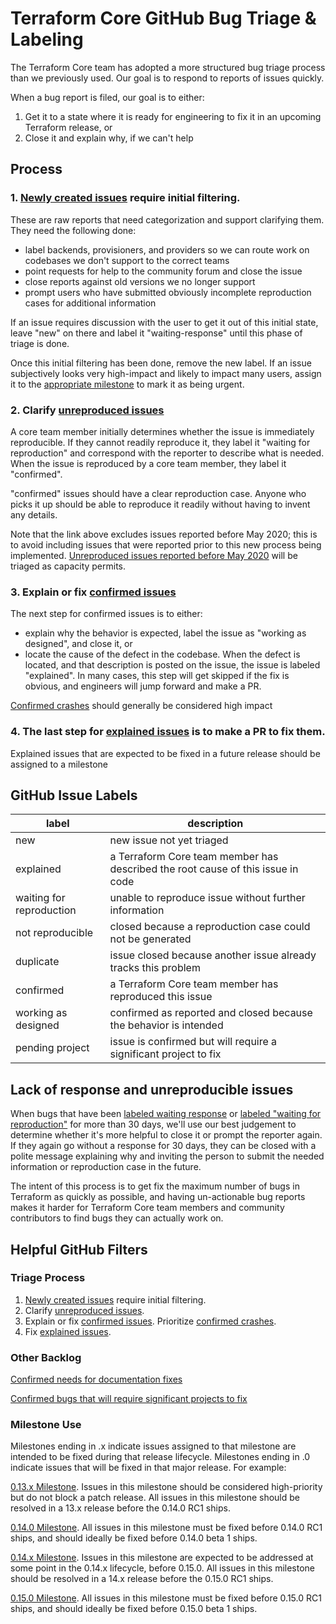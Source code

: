 # Terraform Core GitHub Bug Triage & Labeling
The Terraform Core team has adopted a more structured bug triage process than we previously used. Our goal is to respond to reports of issues quickly.

When a bug report is filed, our goal is to either:
1. Get it to a state where it is ready for engineering to fix it in an upcoming Terraform release, or 
2. Close it and explain why, if we can't help

## Process

### 1. [Newly created issues](https://github.com/hashicorp/terraform/issues?q=is%3Aopen+label%3Anew+label%3Abug+-label%3Abackend%2Fk8s+-label%3Abackend%2Foss+-label%3Abackend%2Fazure+-label%3Abackend%2Fs3+-label%3Abackend%2Fgcs+-label%3Abackend%2Fconsul+-label%3Abackend%2Fartifactory+-label%3Aterraform-cloud+-label%3Abackend%2Fremote+-label%3Abackend%2Fswift+-label%3Abackend%2Fpg+-label%3Abackend%2Ftencent++-label%3Abackend%2Fmanta++-label%3Abackend%2Fatlas++-label%3Abackend%2Fetcdv3++-label%3Abackend%2Fetcdv2+-label%3Aconfirmed+-label%3A%22pending+project%22+-label%3A%22waiting+for+reproduction%22+-label%3A%22waiting-response%22+-label%3Aexplained+) require initial filtering. 

These are raw reports that need categorization and support clarifying them. They need the following done:

* label backends, provisioners, and providers so we can route work on codebases we don't support to the correct teams
* point requests for help to the community forum and close the issue
* close reports against old versions we no longer support
* prompt users who have submitted obviously incomplete reproduction cases for additional information

If an issue requires discussion with the user to get it out of this initial state, leave "new" on there and label it "waiting-response" until this phase of triage is done.

Once this initial filtering has been done, remove the new label. If an issue subjectively looks very high-impact and likely to impact many users, assign it to the [appropriate milestone](https://github.com/hashicorp/terraform/milestones) to mark it as being urgent.

### 2. Clarify [unreproduced issues](https://github.com/hashicorp/terraform/issues?q=is%3Aopen+label%3Abug+created%3A%3E2020-05-01+-label%3Abackend%2Fk8s+-label%3Aprovisioner%2Fsalt-masterless+-label%3Adocumentation+-label%3Aprovider%2Fazuredevops+-label%3Abackend%2Foss+-label%3Abackend%2Fazure+-label%3Abackend%2Fs3+-label%3Abackend%2Fgcs+-label%3Abackend%2Fconsul+-label%3Abackend%2Fartifactory+-label%3Aterraform-cloud+-label%3Abackend%2Fremote+-label%3Abackend%2Fswift+-label%3Abackend%2Fpg+-label%3Abackend%2Ftencent+-label%3Abackend%2Fmanta+-label%3Abackend%2Fatlas+-label%3Abackend%2Fetcdv3+-label%3Abackend%2Fetcdv2+-label%3Aconfirmed+-label%3A%22pending+project%22+-label%3Anew+-label%3A%22waiting+for+reproduction%22+-label%3Awaiting-response+-label%3Aexplained+sort%3Acreated-asc+)

A core team member initially determines whether the issue is immediately reproducible. If they cannot readily reproduce it, they label it "waiting for reproduction" and correspond with the reporter to describe what is needed. When the issue is reproduced by a core team member, they label it "confirmed". 

"confirmed" issues should have a clear reproduction case. Anyone who picks it up should be able to reproduce it readily without having to invent any details.

Note that the link above excludes issues reported before May 2020; this is to avoid including issues that were reported prior to this new process being implemented. [Unreproduced issues reported before May 2020](https://github.com/hashicorp/terraform/issues?q=is%3Aopen+label%3Abug+created%3A%3C2020-05-01+-label%3Aprovisioner%2Fsalt-masterless+-label%3Adocumentation+-label%3Aprovider%2Fazuredevops+-label%3Abackend%2Foss+-label%3Abackend%2Fazure+-label%3Abackend%2Fs3+-label%3Abackend%2Fgcs+-label%3Abackend%2Fconsul+-label%3Abackend%2Fartifactory+-label%3Aterraform-cloud+-label%3Abackend%2Fremote+-label%3Abackend%2Fswift+-label%3Abackend%2Fpg+-label%3Abackend%2Ftencent+-label%3Abackend%2Fmanta+-label%3Abackend%2Fatlas+-label%3Abackend%2Fetcdv3+-label%3Abackend%2Fetcdv2+-label%3Aconfirmed+-label%3A%22pending+project%22+-label%3Anew+-label%3A%22waiting+for+reproduction%22+-label%3Awaiting-response+-label%3Aexplained+sort%3Areactions-%2B1-desc) will be triaged as capacity permits.


### 3. Explain or fix [confirmed issues](https://github.com/hashicorp/terraform/issues?q=is%3Aopen+label%3Abug+-label%3Aexplained+-label%3Abackend%2Foss+-label%3Abackend%2Fk8s+-label%3Abackend%2Fazure+-label%3Abackend%2Fs3+-label%3Abackend%2Fgcs+-label%3Abackend%2Fconsul+-label%3Abackend%2Fartifactory+-label%3Aterraform-cloud+-label%3Abackend%2Fremote+-label%3Abackend%2Fswift+-label%3Abackend%2Fpg+-label%3Abackend%2Ftencent++-label%3Abackend%2Fmanta++-label%3Abackend%2Fatlas++-label%3Abackend%2Fetcdv3++-label%3Abackend%2Fetcdv2+label%3Aconfirmed+-label%3A%22pending+project%22+)
The next step for confirmed issues is to either:

* explain why the behavior is expected, label the issue as "working as designed", and close it, or
* locate the cause of the defect in the codebase. When the defect is located, and that description is posted on the issue, the issue is labeled "explained". In many cases, this step will get skipped if the fix is obvious, and engineers will jump forward and make a PR. 

 [Confirmed crashes](https://github.com/hashicorp/terraform/issues?q=is%3Aopen+label%3Acrash+label%3Abug+-label%3Abackend%2Fk8s+-label%3Aexplained+-label%3Abackend%2Foss+-label%3Abackend%2Fazure+-label%3Abackend%2Fs3+-label%3Abackend%2Fgcs+-label%3Abackend%2Fconsul+-label%3Abackend%2Fartifactory+-label%3Aterraform-cloud+-label%3Abackend%2Fremote+-label%3Abackend%2Fswift+-label%3Abackend%2Fpg+-label%3Abackend%2Ftencent++-label%3Abackend%2Fmanta++-label%3Abackend%2Fatlas++-label%3Abackend%2Fetcdv3++-label%3Abackend%2Fetcdv2+label%3Aconfirmed+-label%3A%22pending+project%22+) should generally be considered high impact

### 4. The last step for [explained issues](https://github.com/hashicorp/terraform/issues?q=is%3Aopen+label%3Abug+label%3Aexplained+no%3Amilestone+-label%3Abackend%2Fk8s+-label%3Abackend%2Foss+-label%3Abackend%2Fazure+-label%3Abackend%2Fs3+-label%3Abackend%2Fgcs+-label%3Abackend%2Fconsul+-label%3Abackend%2Fartifactory+-label%3Aterraform-cloud+-label%3Abackend%2Fremote+-label%3Abackend%2Fswift+-label%3Abackend%2Fpg+-label%3Abackend%2Ftencent++-label%3Abackend%2Fmanta++-label%3Abackend%2Fatlas++-label%3Abackend%2Fetcdv3++-label%3Abackend%2Fetcdv2+label%3Aconfirmed+-label%3A%22pending+project%22+) is to make a PR to fix them. 

Explained issues that are expected to be fixed in a future release should be assigned to a milestone

## GitHub Issue Labels
label                    | description
------------------------ | -----------
new                      | new issue not yet triaged
explained                | a Terraform Core team member has described the root cause of this issue in code
waiting for reproduction | unable to reproduce issue without further information 
not reproducible         | closed because a reproduction case could not be generated
duplicate                | issue closed because another issue already tracks this problem
confirmed                | a Terraform Core team member has reproduced this issue
working as designed      | confirmed as reported and closed because the behavior is intended
pending project          | issue is confirmed but will require a significant project to fix

## Lack of response and unreproducible issues
When bugs that have been [labeled waiting response](https://github.com/hashicorp/terraform/issues?q=is%3Aopen+label%3Abug+-label%3Abackend%2Foss+-label%3Abackend%2Fk8s+-label%3Abackend%2Fazure+-label%3Abackend%2Fs3+-label%3Abackend%2Fgcs+-label%3Abackend%2Fconsul+-label%3Abackend%2Fartifactory+-label%3Aterraform-cloud+-label%3Abackend%2Fremote+-label%3Abackend%2Fswift+-label%3Abackend%2Fpg+-label%3Abackend%2Ftencent+-label%3Abackend%2Fmanta+-label%3Abackend%2Fatlas+-label%3Abackend%2Fetcdv3+-label%3Abackend%2Fetcdv2+-label%3Aconfirmed+-label%3A%22pending+project%22+-label%3A%22waiting+for+reproduction%22+label%3Awaiting-response+-label%3Aexplained+sort%3Aupdated-asc+) or [labeled "waiting for reproduction"](https://github.com/hashicorp/terraform/issues?q=is%3Aopen+label%3Abug+-label%3Abackend%2Foss+-label%3Abackend%2Fazure+-label%3Abackend%2Fs3+-label%3Abackend%2Fgcs+-label%3Abackend%2Fconsul+-label%3Abackend%2Fartifactory+-label%3Aterraform-cloud+-label%3Abackend%2Fremote+-label%3Abackend%2Fswift+-label%3Abackend%2Fpg+-label%3Abackend%2Ftencent+-label%3Abackend%2Fmanta+-label%3Abackend%2Fatlas+-label%3Abackend%2Fetcdv3+-label%3Abackend%2Fetcdv2+-label%3Aconfirmed+-label%3A%22pending+project%22+label%3A%22waiting+for+reproduction%22+-label%3Aexplained+sort%3Aupdated-asc+) for more than 30 days, we'll use our best judgement to determine whether it's more helpful to close it or prompt the reporter again. If they again go without a response for 30 days, they can be closed with a polite message explaining why and inviting the person to submit the needed information or reproduction case in the future.

The intent of this process is to get fix the maximum number of bugs in Terraform as quickly as possible, and having un-actionable bug reports makes it harder for Terraform Core team members and community contributors to find bugs they can actually work on.

## Helpful GitHub Filters

### Triage Process
1. [Newly created issues](https://github.com/hashicorp/terraform/issues?q=is%3Aopen+label%3Anew+label%3Abug+-label%3Abackend%2Foss+-label%3Abackend%2Fk8s+-label%3Abackend%2Fazure+-label%3Abackend%2Fs3+-label%3Abackend%2Fgcs+-label%3Abackend%2Fconsul+-label%3Abackend%2Fartifactory+-label%3Aterraform-cloud+-label%3Abackend%2Fremote+-label%3Abackend%2Fswift+-label%3Abackend%2Fpg+-label%3Abackend%2Ftencent++-label%3Abackend%2Fmanta++-label%3Abackend%2Fatlas++-label%3Abackend%2Fetcdv3++-label%3Abackend%2Fetcdv2+-label%3Aconfirmed+-label%3A%22pending+project%22+-label%3A%22waiting+for+reproduction%22+-label%3A%22waiting-response%22+-label%3Aexplained+) require initial filtering.
2. Clarify [unreproduced issues](https://github.com/hashicorp/terraform/issues?q=is%3Aopen+label%3Abug+created%3A%3E2020-05-01+-label%3Abackend%2Fk8s+-label%3Aprovisioner%2Fsalt-masterless+-label%3Adocumentation+-label%3Aprovider%2Fazuredevops+-label%3Abackend%2Foss+-label%3Abackend%2Fazure+-label%3Abackend%2Fs3+-label%3Abackend%2Fgcs+-label%3Abackend%2Fconsul+-label%3Abackend%2Fartifactory+-label%3Aterraform-cloud+-label%3Abackend%2Fremote+-label%3Abackend%2Fswift+-label%3Abackend%2Fpg+-label%3Abackend%2Ftencent+-label%3Abackend%2Fmanta+-label%3Abackend%2Fatlas+-label%3Abackend%2Fetcdv3+-label%3Abackend%2Fetcdv2+-label%3Aconfirmed+-label%3A%22pending+project%22+-label%3Anew+-label%3A%22waiting+for+reproduction%22+-label%3Awaiting-response+-label%3Aexplained+sort%3Acreated-asc+).
3. Explain or fix [confirmed issues](https://github.com/hashicorp/terraform/issues?q=is%3Aopen+label%3Abug+-label%3Aexplained+-label%3Abackend%2Fk8s+-label%3Abackend%2Foss+-label%3Abackend%2Fazure+-label%3Abackend%2Fs3+-label%3Abackend%2Fgcs+-label%3Abackend%2Fconsul+-label%3Abackend%2Fartifactory+-label%3Aterraform-cloud+-label%3Abackend%2Fremote+-label%3Abackend%2Fswift+-label%3Abackend%2Fpg+-label%3Abackend%2Ftencent++-label%3Abackend%2Fmanta++-label%3Abackend%2Fatlas++-label%3Abackend%2Fetcdv3++-label%3Abackend%2Fetcdv2+label%3Aconfirmed+-label%3A%22pending+project%22+). Prioritize [confirmed crashes](https://github.com/hashicorp/terraform/issues?q=is%3Aopen+label%3Acrash+label%3Abug+-label%3Aexplained+-label%3Abackend%2Fk8s+-label%3Abackend%2Foss+-label%3Abackend%2Fazure+-label%3Abackend%2Fs3+-label%3Abackend%2Fgcs+-label%3Abackend%2Fconsul+-label%3Abackend%2Fartifactory+-label%3Aterraform-cloud+-label%3Abackend%2Fremote+-label%3Abackend%2Fswift+-label%3Abackend%2Fpg+-label%3Abackend%2Ftencent++-label%3Abackend%2Fmanta++-label%3Abackend%2Fatlas++-label%3Abackend%2Fetcdv3++-label%3Abackend%2Fetcdv2+label%3Aconfirmed+-label%3A%22pending+project%22+).
4. Fix [explained issues](https://github.com/hashicorp/terraform/issues?q=is%3Aopen+label%3Abug+label%3Aexplained+no%3Amilestone+-label%3Abackend%2Fk8s+-label%3Abackend%2Foss+-label%3Abackend%2Fazure+-label%3Abackend%2Fs3+-label%3Abackend%2Fgcs+-label%3Abackend%2Fconsul+-label%3Abackend%2Fartifactory+-label%3Aterraform-cloud+-label%3Abackend%2Fremote+-label%3Abackend%2Fswift+-label%3Abackend%2Fpg+-label%3Abackend%2Ftencent++-label%3Abackend%2Fmanta++-label%3Abackend%2Fatlas++-label%3Abackend%2Fetcdv3++-label%3Abackend%2Fetcdv2+label%3Aconfirmed+-label%3A%22pending+project%22+).

### Other Backlog

[Confirmed needs for documentation fixes](https://github.com/hashicorp/terraform/issues?q=is%3Aopen+label%3Abug+label%3Adocumentation++label%3Aconfirmed+-label%3Abackend%2Fk8s+-label%3Abackend%2Foss+-label%3Abackend%2Fazure+-label%3Abackend%2Fs3+-label%3Abackend%2Fgcs+-label%3Abackend%2Fconsul+-label%3Abackend%2Fartifactory+-label%3Aterraform-cloud+-label%3Abackend%2Fremote+-label%3Abackend%2Fswift+-label%3Abackend%2Fpg+-label%3Abackend%2Ftencent++-label%3Abackend%2Fmanta++-label%3Abackend%2Fatlas++-label%3Abackend%2Fetcdv3++-label%3Abackend%2Fetcdv2+)

[Confirmed bugs that will require significant projects to fix](https://github.com/hashicorp/terraform/issues?q=is%3Aopen+label%3Abug+label%3Aconfirmed+label%3A%22pending+project%22+-label%3Abackend%2Fk8s+-label%3Abackend%2Foss+-label%3Abackend%2Fazure+-label%3Abackend%2Fs3+-label%3Abackend%2Fgcs+-label%3Abackend%2Fconsul+-label%3Abackend%2Fartifactory+-label%3Aterraform-cloud+-label%3Abackend%2Fremote+-label%3Abackend%2Fswift+-label%3Abackend%2Fpg+-label%3Abackend%2Ftencent++-label%3Abackend%2Fmanta++-label%3Abackend%2Fatlas++-label%3Abackend%2Fetcdv3++-label%3Abackend%2Fetcdv2+)

### Milestone Use

Milestones ending in .x indicate issues assigned to that milestone are intended to be fixed during that release lifecycle. Milestones ending in .0 indicate issues that will be fixed in that major release. For example:

[0.13.x Milestone](https://github.com/hashicorp/terraform/milestone/17). Issues in this milestone should be considered high-priority but do not block a patch release. All issues in this milestone should be resolved in a 13.x release before the 0.14.0 RC1 ships.

[0.14.0 Milestone](https://github.com/hashicorp/terraform/milestone/18). All issues in this milestone must be fixed before 0.14.0 RC1 ships, and should ideally be fixed before 0.14.0 beta 1 ships.

[0.14.x Milestone](https://github.com/hashicorp/terraform/milestone/20). Issues in this milestone are expected to be addressed at some point in the 0.14.x lifecycle, before 0.15.0. All issues in this milestone should be resolved in a 14.x release before the 0.15.0 RC1 ships.

[0.15.0 Milestone](https://github.com/hashicorp/terraform/milestone/19). All issues in this milestone must be fixed before 0.15.0 RC1 ships, and should ideally be fixed before 0.15.0 beta 1 ships.
